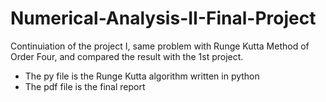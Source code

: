 # Numerical-Analysis-II-Final-Project
Continuiation of the project I, same problem with Runge Kutta Method of Order Four, and compared the result with the 1st project.

+ The py file is the Runge Kutta algorithm written in python
+ The pdf file is the final report
